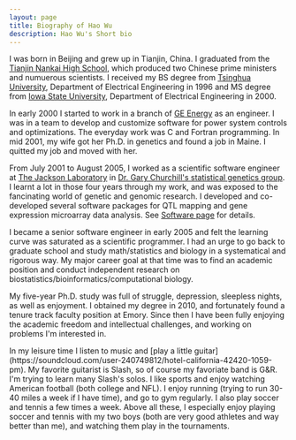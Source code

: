```yaml
---
layout: page
title: Biography of Hao Wu
description: Hao Wu's Short bio
---
```


I was born in Beijing and grew up in Tianjin, China. 
I graduated from the <a href="http://www.nkzx.cn/">Tianjin Nankai High School</a>, 
which produced two Chinese prime ministers and numuerous scientists. 
I received my BS degree from
<a href="http://www.tsinghua.edu.cn/eng/index.html">Tsinghua University</a>,
Department of Electrical Engineering in 1996 and MS degree
from <A href="http://www.iastate.edu/">Iowa State University</A>,
Department of Electrical Engineering in 2000.
<p>
In early 2000 I started to work in a branch of 
<a href="http://www.gepower.com/">GE Energy</a>
as an engineer. I was in a team to develop and customize software
for power system controls and optimizations. 
The everyday work was C and Fortran programming. 
In mid 2001, my wife got her Ph.D. in genetics and
found a job in Maine. I quitted my job and moved with her.
<p>
From July 2001 to August 2005,
I worked as a scientific software engineer 
at <a href="http://www.jax.org">The Jackson Laboratory</a>
in <a href="https://www.jax.org/research-and-faculty/research-labs/the-churchill-lab">
Dr. Gary Churchill's statistical genetics group</a>. 
I learnt a lot in those four
years through my work, and was exposed to the fancinating
world of genetic and genomic research. 
I developed and co-developed
several software packages for QTL mapping and gene expression microarray
data analysis. See <a href="software.html">Software page</a> for details.
<p>
I became a senior software engineer in early
2005 and felt the learning curve was saturated as a scientific programmer.
I had an urge to go back to graduate school and
study math/statistics and biology in a systematical and rigorous way. 
My major career goal at that time was to find an 
academic position and conduct independent research on
biostatistics/bioinformatics/computational biology. 
<p>
My five-year Ph.D. study was full of struggle, depression, sleepless nights, 
as well as enjoyment. I obtained my degree in 2010, and fortunately found a tenure track faculty position at Emory. 
Since then I have been fully enjoying the academic freedom and 
intellectual challenges, and working on problems I'm interested in.


<p>
In my leisure time I listen to music and [play a little guitar](https://soundcloud.com/user-240749812/hotel-california-42420-1059-pm). My favorite guitarist is Slash, so of course my favoriate band is G&R. I'm trying to learn many Slash's solos. I like sports and enjoy watching American football (both college and NFL). I enjoy running (trying to run 30-40 miles a week if I have time), and go to gym regularly. I also play soccer and tennis a few times a week. Above all these, 
I especially enjoy playing soccer and tennis with my
two boys (both are very good athletes and way better than me), and watching them play in the tournaments. 

<!-- <a href="http://www.youtube.com/watch?v=8qjc7uzjPmc">watching them play games</a>. -->

